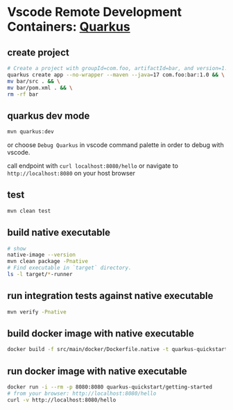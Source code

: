 # Vscode Remote Development Containers: [Quarkus](https://quarkus.io)

## create project

```bash
# Create a project with groupId=com.foo, artifactId=bar, and version=1.0
quarkus create app --no-wrapper --maven --java=17 com.foo:bar:1.0 && \
mv bar/src . && \
mv bar/pom.xml . && \
rm -rf bar
```

## quarkus dev mode

```bash
mvn quarkus:dev
```

or choose `Debug Quarkus` in vscode command palette in order to debug with vscode.

call endpoint with `curl localhost:8080/hello` or navigate to `http://localhost:8080` on your host browser

## test

```bash
mvn clean test
```

## build native executable

```bash
# show
native-image --version
mvn clean package -Pnative
# Find executable in `target` directory.
ls -l target/*-runner
```

## run integration tests against native executable

```bash
mvn verify -Pnative
```

## build docker image with native executable

```bash
docker build -f src/main/docker/Dockerfile.native -t quarkus-quickstart/getting-started .
```

## run docker image with native executable

```bash
docker run -i --rm -p 8080:8080 quarkus-quickstart/getting-started
# from your browser: http://localhost:8080/hello
curl -v http://localhost:8080/hello

```
